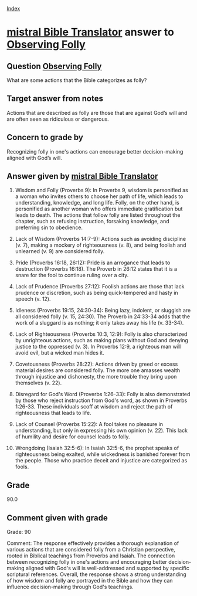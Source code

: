 
[Index](../../index.md)
# [mistral Bible Translator](../../answering_models/mistral_Bible_Translator.md) answer to [Observing Folly](../../questions/Observing_Folly.md)

## Question [Observing Folly](../../questions/Observing_Folly.md)
What are some actions that the Bible categorizes as folly?

## Target answer from notes
Actions that are described as folly are those that are against God’s will and are often seen as ridiculous or dangerous.

## Concern to grade by
Recognizing folly in one's actions can encourage better decision-making aligned with God’s will.

## Answer given by [mistral Bible Translator](../../answering_models/mistral_Bible_Translator.md)
1. Wisdom and Folly (Proverbs 9): In Proverbs 9, wisdom is personified as a woman who invites others to choose her path of life, which leads to understanding, knowledge, and long life. Folly, on the other hand, is personified as another woman who offers immediate gratification but leads to death. The actions that follow folly are listed throughout the chapter, such as refusing instruction, forsaking knowledge, and preferring sin to obedience.

2. Lack of Wisdom (Proverbs 14:7-9): Actions such as avoiding discipline (v. 7), making a mockery of righteousness (v. 8), and being foolish and unlearned (v. 9) are considered folly.

3. Pride (Proverbs 16:18, 26:12): Pride is an arrogance that leads to destruction (Proverbs 16:18). The Proverb in 26:12 states that it is a snare for the fool to continue ruling over a city.

4. Lack of Prudence (Proverbs 27:12): Foolish actions are those that lack prudence or discretion, such as being quick-tempered and hasty in speech (v. 12).

5. Idleness (Proverbs 19:15, 24:30-34): Being lazy, indolent, or sluggish are all considered folly (v. 15, 24:30). The Proverb in 24:33-34 adds that the work of a sluggard is as nothing; it only takes away his life (v. 33-34).

6. Lack of Righteousness (Proverbs 10:3, 12:9): Folly is also characterized by unrighteous actions, such as making plans without God and denying justice to the oppressed (v. 3). In Proverbs 12:9, a righteous man will avoid evil, but a wicked man hides it.

7. Covetousness (Proverbs 28:22): Actions driven by greed or excess material desires are considered folly. The more one amasses wealth through injustice and dishonesty, the more trouble they bring upon themselves (v. 22).

8. Disregard for God's Word (Proverbs 1:26-33): Folly is also demonstrated by those who reject instruction from God's word, as shown in Proverbs 1:26-33. These individuals scoff at wisdom and reject the path of righteousness that leads to life.

9. Lack of Counsel (Proverbs 15:22): A fool takes no pleasure in understanding, but only in expressing his own opinion (v. 22). This lack of humility and desire for counsel leads to folly.

10. Wrongdoing (Isaiah 32:5-6): In Isaiah 32:5-6, the prophet speaks of righteousness being exalted, while wickedness is banished forever from the people. Those who practice deceit and injustice are categorized as fools.

## Grade
90.0

## Comment given with grade
Grade: 90

Comment: The response effectively provides a thorough explanation of various actions that are considered folly from a Christian perspective, rooted in Biblical teachings from Proverbs and Isaiah. The connection between recognizing folly in one's actions and encouraging better decision-making aligned with God's will is well-addressed and supported by specific scriptural references. Overall, the response shows a strong understanding of how wisdom and folly are portrayed in the Bible and how they can influence decision-making through God's teachings.
